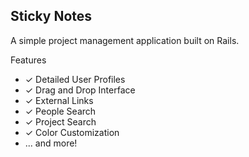 ## Sticky Notes

A simple project management application built on Rails.

Features
- ✓ Detailed User Profiles
- ✓ Drag and Drop Interface
- ✓ External Links
- ✓ People Search
- ✓ Project Search
- ✓ Color Customization
- ... and more!
